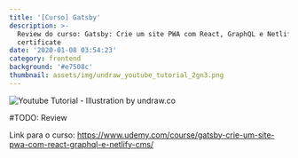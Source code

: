 ```yaml
---
title: '[Curso] Gatsby'
description: >-
  Review do curso: Gatsby: Crie um site PWA com React, GraphQL e Netlify CMS Get
  certificate
date: '2020-01-08 03:54:23'
category: frontend
background: '#e7508c'
thumbnail: assets/img/undraw_youtube_tutorial_2gn3.png
---
```

![Youtube Tutorial - Illustration by undraw.co](assets/img/undraw_youtube_tutorial_2gn3.png "Youtube Tutorial - Illustration by undraw.co")

\#TODO: Review

Link para o curso: https://www.udemy.com/course/gatsby-crie-um-site-pwa-com-react-graphql-e-netlify-cms/
